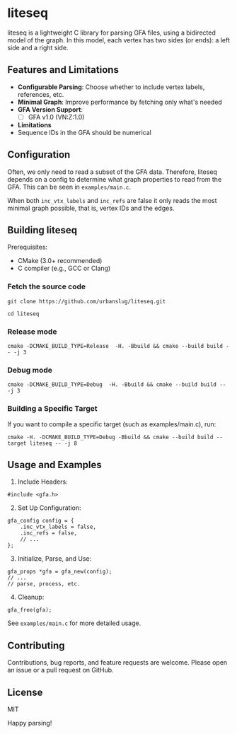 # liteseq

liteseq is a lightweight C library for parsing GFA files, using a bidirected
model of the graph.
In this model, each vertex has two sides (or ends): a left side and a right side.



## Features and Limitations

 - **Configurable Parsing**: Choose whether to include vertex labels, references, etc.
 - **Minimal Graph**: Improve performance by fetching only what's needed
 - **GFA Version Support**:
    - [ ] GFA v1.0 (VN:Z:1.0)
 - **Limitations**
  - Sequence IDs in the GFA should be numerical

## Configuration

Often, we only need to read a subset of the GFA data. Therefore, liteseq
depends on a config to determine what graph properties to read from the GFA.
This can be seen in `examples/main.c`.

When both `inc_vtx_labels` and `inc_refs` are false it only reads the most minimal graph possible,
that is, vertex IDs and the edges.

## Building liteseq

Prerequisites:

  - CMake (3.0+ recommended)
  - C compiler (e.g., GCC or Clang)


### Fetch the source code
```
git clone https://github.com/urbanslug/liteseq.git

cd liteseq
```


### Release mode
```
cmake -DCMAKE_BUILD_TYPE=Release  -H. -Bbuild && cmake --build build -- -j 3
```

### Debug mode
```
cmake -DCMAKE_BUILD_TYPE=Debug  -H. -Bbuild && cmake --build build -- -j 3
```


### Building a Specific Target

If you want to compile a specific target (such as examples/main.c), run:

```
cmake -H. -DCMAKE_BUILD_TYPE=Debug -Bbuild && cmake --build build --target liteseq -- -j 8
```

## Usage and Examples

1. Include Headers:

```
#include <gfa.h>
```

2. Set Up Configuration:

```
gfa_config config = {
    .inc_vtx_labels = false,
    .inc_refs = false,
    // ...
};
```
3. Initialize, Parse, and Use:

```
gfa_props *gfa = gfa_new(config);
// ...
// parse, process, etc.
```

4. Cleanup:

```
gfa_free(gfa);
```

See `examples/main.c` for more detailed usage.

## Contributing
Contributions, bug reports, and feature requests are welcome. Please open an issue or a pull request on GitHub.

## License
MIT

Happy parsing!
